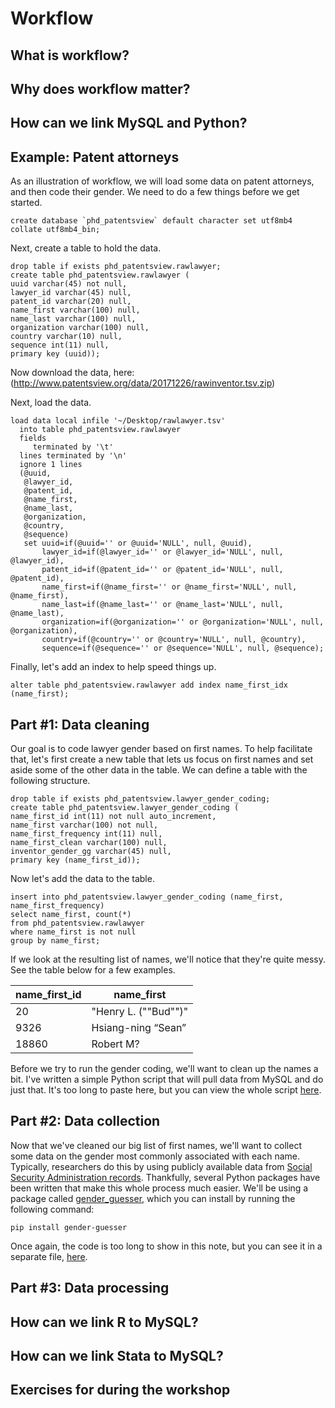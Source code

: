 # Workflow

## What is workflow?


## Why does workflow matter?


## How can we link MySQL and Python?

## Example: Patent attorneys

As an illustration of workflow, we will load some data on patent attorneys, and then code their gender. We need to do a few things before we get started.

```mysql
create database `phd_patentsview` default character set utf8mb4 collate utf8mb4_bin;
```

Next, create a table to hold the data.

```mysql
drop table if exists phd_patentsview.rawlawyer;
create table phd_patentsview.rawlawyer (
uuid varchar(45) not null,
lawyer_id varchar(45) null,
patent_id varchar(20) null,
name_first varchar(100) null,
name_last varchar(100) null,
organization varchar(100) null,
country varchar(10) null,
sequence int(11) null,
primary key (uuid));
```

Now download the data, here: (http://www.patentsview.org/data/20171226/rawinventor.tsv.zip)

Next, load the data.

```mysql
load data local infile '~/Desktop/rawlawyer.tsv' 
  into table phd_patentsview.rawlawyer 
  fields 
     terminated by '\t' 
  lines terminated by '\n' 
  ignore 1 lines
  (@uuid,
   @lawyer_id,
   @patent_id,
   @name_first,
   @name_last,
   @organization,
   @country,
   @sequence)
   set uuid=if(@uuid='' or @uuid='NULL', null, @uuid),
       lawyer_id=if(@lawyer_id='' or @lawyer_id='NULL', null, @lawyer_id),
       patent_id=if(@patent_id='' or @patent_id='NULL', null, @patent_id),
       name_first=if(@name_first='' or @name_first='NULL', null, @name_first),
       name_last=if(@name_last='' or @name_last='NULL', null, @name_last),
       organization=if(@organization='' or @organization='NULL', null, @organization),
       country=if(@country='' or @country='NULL', null, @country),
       sequence=if(@sequence='' or @sequence='NULL', null, @sequence);
```

Finally, let's add an index to help speed things up.

```mysql
alter table phd_patentsview.rawlawyer add index name_first_idx (name_first);
```


## Part #1: Data cleaning

Our goal is to code lawyer gender based on first names. To help facilitate that, let's first create a new table that lets us focus on first names and set aside some of the other data in the table. We can define a table with the following structure.

```mysql
drop table if exists phd_patentsview.lawyer_gender_coding;
create table phd_patentsview.lawyer_gender_coding (
name_first_id int(11) not null auto_increment,
name_first varchar(100) not null,
name_first_frequency int(11) null,
name_first_clean varchar(100) null,
inventor_gender_gg varchar(45) null,
primary key (name_first_id));
```

Now let's add the data to the table.

```mysql
insert into phd_patentsview.lawyer_gender_coding (name_first, name_first_frequency)
select name_first, count(*)
from phd_patentsview.rawlawyer
where name_first is not null
group by name_first;
```

If we look at the resulting list of names, we'll notice that they're quite messy. See the table below for a few examples. 

| name_first_id | name_first                     | 
| ------------- | ------------------------------ |
| 20            | "Henry L. (""Bud"")"           | 
| 9326          | Hsiang-ning &#8220;Sean&#8221; |
| 18860         | Robert M?                      |

Before we try to run the gender coding, we'll want to clean up the names a bit. I've written a simple Python script that will pull data from MySQL and do just that. It's too long to paste here, but you can view the whole script [here](https://github.com/russellfunk/phd_toolbox/blob/master/workflow/clean_lawyer_name.py).

## Part #2: Data collection

Now that we've cleaned our big list of first names, we'll want to collect some data on the gender most commonly associated with each name. Typically, researchers do this by using publicly available data from [Social Security Administration records](https://www.ssa.gov/oact/babynames/index.html). Thankfully, several Python packages have been written that make this whole process much easier. We'll be using a package called [gender_guesser](https://pypi.org/project/gender-guesser/), which you can install by running the following command:

```
pip install gender-guesser
```

Once again, the code is too long to show in this note, but you can see it in a separate file, [here](https://github.com/russellfunk/phd_toolbox/blob/master/workflow/code_lawyer_gender_gg.py).

## Part #3: Data processing

## How can we link R to MySQL?

## How can we link Stata to MySQL?


## Exercises for during the workshop

